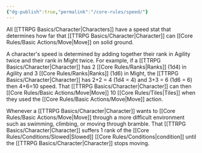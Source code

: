 ```yaml
---
{"dg-publish":true,"permalink":"/core-rules/speed/"}
---
```


All [[TTRPG Basics/Character\|Characters]] have a speed stat that determines how far that [[TTRPG Basics/Character\|Character]] can [[Core Rules/Basic Actions/Move\|Move]] on solid ground.

A character's speed is determined by adding together their rank in Agility twice and their rank in Might twice. For example, if a [[TTRPG Basics/Character\|Character]] has 2 [[Core Rules/Ranks\|Ranks]] (1d4) in Agility and 3 [[Core Rules/Ranks\|Ranks]] (1d6) in Might, the [[TTRPG Basics/Character\|Character]] has 2+2 = 4 (1d4 = 4) and 3+3 = 6 (1d6 = 6) then 4+6=10 speed. That [[TTRPG Basics/Character\|Character]] can then [[Core Rules/Basic Actions/Move\|Move]] 10 [[Core Rules/Tiles\|Tiles]] when they used the [[Core Rules/Basic Actions/Move\|Move]] action.

Whenever a [[TTRPG Basics/Character\|Character]] wants to [[Core Rules/Basic Actions/Move\|Move]] through a more difficult environment such as swimming, climbing, or moving through bramble. That [[TTRPG Basics/Character\|Character]] suffers 1 rank of the [[Core Rules/Conditions/Slowed\|Slowed]] [[Core Rules/Conditions\|condition]] until the [[TTRPG Basics/Character\|Character]] stops moving.